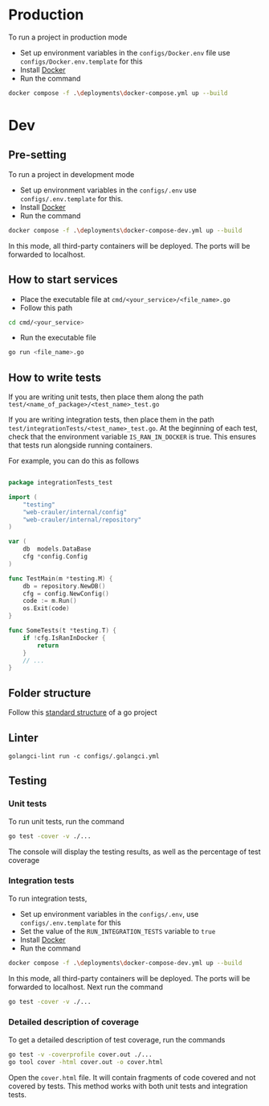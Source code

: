 # Production

To run a project in production mode

- Set up environment variables in the `configs/Docker.env` file use `configs/Docker.env.template` for this
- Install [Docker](https://www.docker.com)
- Run the command
```bash
docker compose -f .\deployments\docker-compose.yml up --build
```

# Dev

## Pre-setting

To run a project in development mode
- Set up environment variables in the `configs/.env` use `configs/.env.template` for this.
- Install [Docker](https://www.docker.com)
- Run the command
```bash
docker compose -f .\deployments\docker-compose-dev.yml up --build
```
In this mode, all third-party containers will be deployed. The ports will be forwarded to localhost.
## How to start services

- Place the executable file at `cmd/<your_service>/<file_name>.go`
- Follow this path
```bash
cd cmd/<your_service>
```
- Run the executable file
```bash
go run <file_name>.go
```

## How to write tests

If you are writing unit tests, then place them along the path `test/<name_of_package>/<test_name>_test.go`

If you are writing integration tests, then place them in the path `test/integrationTests/<test_name>_test.go`.
At the beginning of each test, check that the environment variable `IS_RAN_IN_DOCKER` is true. 
This ensures that tests run alongside running containers.

For example, you can do this as follows

```go

package integrationTests_test

import (
	"testing"
	"web-crauler/internal/config"
	"web-crauler/internal/repository"
)

var (
	db  models.DataBase
	cfg *config.Config
)

func TestMain(m *testing.M) {
	db = repository.NewDB()
	cfg = config.NewConfig()
	code := m.Run()
	os.Exit(code)
}

func SomeTests(t *testing.T) {
	if !cfg.IsRanInDocker {
		return
	}
	// ...
}
```

## Folder structure

Follow this [standard structure](https://github.com/golang-standards/project-layout) of a go project


## Linter

```shell
golangci-lint run -c configs/.golangci.yml
```


## Testing

### Unit tests

To run unit tests, run the command
```bash
go test -cover -v ./...
```
The console will display the testing results, as well as the percentage of test coverage

### Integration tests

To run integration tests,
- Set up environment variables in the `configs/.env`, use `configs/.env.template` for this
- Set the value of the `RUN_INTEGRATION_TESTS` variable to `true`
- Install [Docker](https://www.docker.com)
- Run the command
```bash
docker compose -f .\deployments\docker-compose-dev.yml up --build
```
In this mode, all third-party containers will be deployed. The ports will be forwarded to localhost.
Next run the command
```bash
go test -cover -v ./...
```

### Detailed description of coverage

To get a detailed description of test coverage, run the commands
```bash
go test -v -coverprofile cover.out ./...
go tool cover -html cover.out -o cover.html 
```
Open the `cover.html` file. It will contain fragments of code covered and not covered by tests.
This method works with both unit tests and integration tests.
